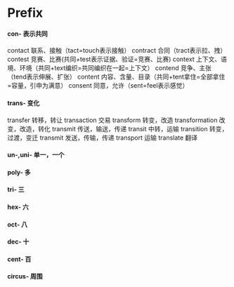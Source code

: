 # Prefix

#### con- 表示共同
contact 联系、接触（tact=touch表示接触）
contract 合同（tract表示拉、拽）
contest 竞赛、比赛(共同+test表示证据、验证=竞赛、比赛)
context 上下文、语境、环境（共同+text编织=共同编织在一起=上下文）
contend 竞争、主张（tend表示伸展、扩张）
content 内容、含量、目录（共同+tent拿住=全部拿住=容量，引申为满意）
consent 同意，允许（sent=feel表示感觉）


#### trans- 变化
transfer 转移，转让
transaction 交易
transform 转变，改造
transformation 改变，改造，转化
transmit 传送，输送，传递
transit 中转，运输
transition 转变，过渡，变迁
transmit 发送，传输，传递
transport 运输
translate 翻译

#### un-,uni- 单一，一个

#### poly- 多

#### tri- 三

#### hex- 六

#### oct- 八

#### dec- 十

#### cent- 百

#### circus- 周围
